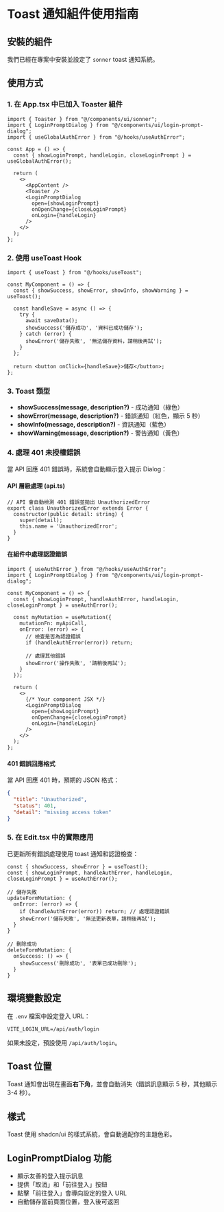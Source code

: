 # Toast 通知組件使用指南

## 安裝的組件

我們已經在專案中安裝並設定了 `sonner` toast 通知系統。

## 使用方式

### 1. 在 App.tsx 中已加入 Toaster 組件

```tsx
import { Toaster } from "@/components/ui/sonner";
import { LoginPromptDialog } from "@/components/ui/login-prompt-dialog";
import { useGlobalAuthError } from "@/hooks/useAuthError";

const App = () => {
  const { showLoginPrompt, handleLogin, closeLoginPrompt } = useGlobalAuthError();

  return (
    <>
      <AppContent />
      <Toaster />
      <LoginPromptDialog
        open={showLoginPrompt}
        onOpenChange={closeLoginPrompt}
        onLogin={handleLogin}
      />
    </>
  );
};
```

### 2. 使用 useToast Hook

```tsx
import { useToast } from "@/hooks/useToast";

const MyComponent = () => {
  const { showSuccess, showError, showInfo, showWarning } = useToast();

  const handleSave = async () => {
    try {
      await saveData();
      showSuccess('儲存成功', '資料已成功儲存');
    } catch (error) {
      showError('儲存失敗', '無法儲存資料，請稍後再試');
    }
  };

  return <button onClick={handleSave}>儲存</button>;
};
```

### 3. Toast 類型

- **showSuccess(message, description?)** - 成功通知（綠色）
- **showError(message, description?)** - 錯誤通知（紅色，顯示 5 秒）
- **showInfo(message, description?)** - 資訊通知（藍色）
- **showWarning(message, description?)** - 警告通知（黃色）

### 4. 處理 401 未授權錯誤

當 API 回應 401 錯誤時，系統會自動顯示登入提示 Dialog：

#### API 層級處理 (api.ts)

```tsx
// API 會自動檢測 401 錯誤並拋出 UnauthorizedError
export class UnauthorizedError extends Error {
  constructor(public detail: string) {
    super(detail);
    this.name = 'UnauthorizedError';
  }
}
```

#### 在組件中處理認證錯誤

```tsx
import { useAuthError } from "@/hooks/useAuthError";
import { LoginPromptDialog } from "@/components/ui/login-prompt-dialog";

const MyComponent = () => {
  const { showLoginPrompt, handleAuthError, handleLogin, closeLoginPrompt } = useAuthError();

  const myMutation = useMutation({
    mutationFn: myApiCall,
    onError: (error) => {
      // 檢查是否為認證錯誤
      if (handleAuthError(error)) return;
      
      // 處理其他錯誤
      showError('操作失敗', '請稍後再試');
    }
  });

  return (
    <>
      {/* Your component JSX */}
      <LoginPromptDialog
        open={showLoginPrompt}
        onOpenChange={closeLoginPrompt}
        onLogin={handleLogin}
      />
    </>
  );
};
```

#### 401 錯誤回應格式

當 API 回應 401 時，預期的 JSON 格式：
```json
{
  "title": "Unauthorized",
  "status": 401,
  "detail": "missing access token"
}
```

### 5. 在 Edit.tsx 中的實際應用

已更新所有錯誤處理使用 toast 通知和認證檢查：

```tsx
const { showSuccess, showError } = useToast();
const { showLoginPrompt, handleAuthError, handleLogin, closeLoginPrompt } = useAuthError();

// 儲存失敗
updateFormMutation: {
  onError: (error) => {
    if (handleAuthError(error)) return; // 處理認證錯誤
    showError('儲存失敗', '無法更新表單，請稍後再試');
  }
}

// 刪除成功
deleteFormMutation: {
  onSuccess: () => {
    showSuccess('刪除成功', '表單已成功刪除');
  }
}
```

## 環境變數設定

在 `.env` 檔案中設定登入 URL：

```env
VITE_LOGIN_URL=/api/auth/login
```

如果未設定，預設使用 `/api/auth/login`。

## Toast 位置

Toast 通知會出現在畫面**右下角**，並會自動消失（錯誤訊息顯示 5 秒，其他顯示 3-4 秒）。

## 樣式

Toast 使用 shadcn/ui 的樣式系統，會自動適配你的主題色彩。

## LoginPromptDialog 功能

- 顯示友善的登入提示訊息
- 提供「取消」和「前往登入」按鈕
- 點擊「前往登入」會導向設定的登入 URL
- 自動儲存當前頁面位置，登入後可返回
